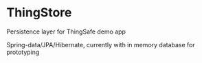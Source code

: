 ThingStore
==========

Persistence layer for ThingSafe demo app

Spring-data/JPA/Hibernate, currently with in memory database for prototyping
